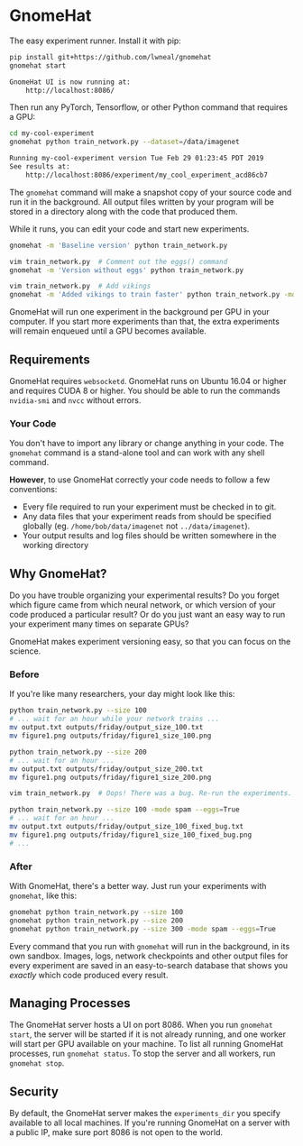 # GnomeHat

The easy experiment runner.
Install it with pip:
```bash
pip install git+https://github.com/lwneal/gnomehat 
gnomehat start 

GnomeHat UI is now running at:
    http://localhost:8086/
```

Then run any PyTorch, Tensorflow, or other Python command that requires a GPU:

```bash
cd my-cool-experiment
gnomehat python train_network.py --dataset=/data/imagenet

Running my-cool-experiment version Tue Feb 29 01:23:45 PDT 2019
See results at:
    http://localhost:8086/experiment/my_cool_experiment_acd86cb7
```

The `gnomehat` command will make a snapshot copy of your source code and run it in the background.
All output files written by your program will be stored in a directory along with the code that produced them.

While it runs, you can edit your code and start new experiments.

```bash
gnomehat -m 'Baseline version' python train_network.py

vim train_network.py  # Comment out the eggs() command
gnomehat -m 'Version without eggs' python train_network.py

vim train_network.py  # Add vikings
gnomehat -m 'Added vikings to train faster' python train_network.py -mode spam
```

GnomeHat will run one experiment in the background per GPU in your computer.
If you start more experiments than that, the extra experiments will remain enqueued until a GPU becomes available.


## Requirements

GnomeHat requires `websocketd`.
GnomeHat runs on Ubuntu 16.04 or higher and requires CUDA 8 or higher.
You should be able to run the commands `nvidia-smi` and `nvcc` without errors.

### Your Code

You don't have to import any library or change anything in your code.
The `gnomehat` command is a stand-alone tool and can work with any shell command.

**However**, to use GnomeHat correctly your code needs to follow a few conventions:

- Every file required to run your experiment must be checked in to git.
- Any data files that your experiment reads from should be specified globally (eg. `/home/bob/data/imagenet` not `../data/imagenet`).
- Your output results and log files should be written somewhere in the working directory



## Why GnomeHat?

Do you have trouble organizing your experimental results?
Do you forget which figure came from which neural network, or which version of your code produced a particular result?
Or do you just want an easy way to run your experiment many times on separate GPUs?

GnomeHat makes experiment versioning easy, so that you can focus on the science.


### Before
If you're like many researchers, your day might look like this:

```bash
python train_network.py --size 100
# ... wait for an hour while your network trains ...
mv output.txt outputs/friday/output_size_100.txt
mv figure1.png outputs/friday/figure1_size_100.png

python train_network.py --size 200
# ... wait for an hour ...
mv output.txt outputs/friday/output_size_200.txt
mv figure1.png outputs/friday/figure1_size_200.png

vim train_network.py  # Oops! There was a bug. Re-run the experiments.

python train_network.py --size 100 -mode spam --eggs=True
# ... wait for an hour ...
mv output.txt outputs/friday/output_size_100_fixed_bug.txt
mv figure1.png outputs/friday/figure1_size_100_fixed_bug.png
# ...
```

### After
With GnomeHat, there's a better way. Just run your experiments with `gnomehat`, like this:

```bash
gnomehat python train_network.py --size 100
gnomehat python train_network.py --size 200
gnomehat python train_network.py --size 300 -mode spam --eggs=True
```

Every command that you run with `gnomehat` will run in the background, in its own sandbox.
Images, logs, network checkpoints and other output files for every experiment are saved in an easy-to-search database that shows you *exactly* which code produced every result.


## Managing Processes

The GnomeHat server hosts a UI on port 8086.
When you run `gnomehat start`, the server will be started if it is not already running, and one worker will start per GPU available on your machine.
To list all running GnomeHat processes, run `gnomehat status`.
To stop the server and all workers, run `gnomehat stop`.


## Security

By default, the GnomeHat server makes the `experiments_dir` you specify available to all local machines.
If you're running GnomeHat on a server with a public IP, make sure port 8086 is not open to the world.
